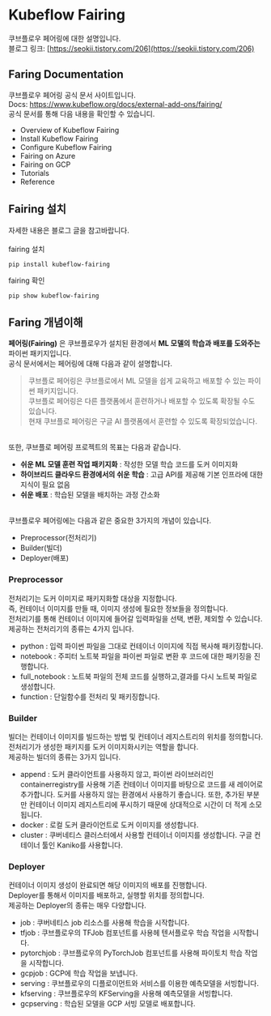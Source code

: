 # Kubeflow Fairing
쿠브플로우 페어링에 대한 설명입니다.  
블로그 링크: [https://seokii.tistory.com/206](https://seokii.tistory.com/206)

## Faring Documentation
쿠브플로우 페어링 공식 문서 사이트입니다.  
Docs: https://www.kubeflow.org/docs/external-add-ons/fairing/  
공식 문서를 통해 다음 내용을 확인할 수 있습니디.
- Overview of Kubeflow Fairing
- Install Kubeflow Fairing
- Configure Kubeflow Fairing
- Fairing on Azure
- Fairing on GCP
- Tutorials
- Reference

## Fairing 설치
자세한 내용은 블로그 글을 참고바랍니다.  
&nbsp;<br>
fairing 설치
```
pip install kubeflow-fairing
```
fairing 확인 
```
pip show kubeflow-fairing
```

## Faring 개념이해
**페어링(Fairing)** 은 쿠브플로우가 설치된 환경에서 **ML 모델의 학습과 배포를 도와주는** 파이썬 패키지입니다.  
공식 문서에서는 페어링에 대해 다음과 같이 설명합니다.
> 쿠브플로 페어링은 쿠브플로에서 ML 모델을 쉽게 교육하고 배포할 수 있는 파이썬 패키지입니다.  
쿠브플로 페어링은 다른 플랫폼에서 훈련하거나 배포할 수 있도록 확장될 수도 있습니다.  
현재 쿠브플로 페어링은 구글 AI 플랫폼에서 훈련할 수 있도록 확장되었습니다.

&nbsp;<br>
또한, 쿠브플로 페어링 프로젝트의 목표는 다음과 같습니다.
- **쉬운 ML 모델 훈련 작업 패키지화** : 작성한 모델 학습 코드를 도커 이미지화
- **하이브리드 클라우드 환경에서의 쉬운 학습** : 고급 API를 제공해 기본 인프라에 대한 지식이 필요 없음
- **쉬운 배포** : 학습된 모델을 배치하는 과정 간소화

&nbsp;<br>
쿠브플로우 페어링에는 다음과 같은 중요한 3가지의 개념이 있습니다.
- Preprocessor(전처리기)
- Builder(빌더)
- Deployer(배포)

### Preprocessor
전처리기는 도커 이미지로 패키지화할 대상을 지정합니다.  
즉, 컨테이너 이미지를 만들 때, 이미지 생성에 필요한 정보들을 정의합니다.  
전처리기를 통해 컨테이너 이미지에 들어갈 입력파일을 선택, 변환, 제외할 수 있습니다.  
제공하는 전처리기의 종류는 4가지 입니다.  
- python : 입력 파이썬 파일을 그대로 컨테이너 이미지에 직접 복사해 패키징합니다.
- notebook : 주피터 노트북 파일을 파이썬 파일로 변환 후 코드에 대한 패키징을 진행합니다.
- full_notebook : 노트북 파일의 전체 코드를 실행하고,결과를 다시 노트북 파일로 생성합니다.
- function : 단일함수를 전처리 및 패키징합니다.

### Builder
빌더는 컨테이너 이미지를 빌드하는 방법 및 컨테이너 레지스트리의 위치를 정의합니다.  
전처리기가 생성한 패키지를 도커 이미지화시키는 역할을 합니다.  
제공하는 빌더의 종류는 3가지 입니다.  
- append : 도커 클라이언트를 사용하지 않고, 파이썬 라이브러리인 containerregistry를 사용해 기존 컨테이너 이미지를 바탕으로 코드를 새 레이어로 추가합니다.
도커를 사용하지 않는 환경에서 사용하기 좋습니다. 또한, 추가된 부분만 컨테이너 이미지 레지스트리에 푸시하기 때문에 상대적으로 시간이 더 적게 소모됩니다. 
- docker : 로컬 도커 클라이언트로 도커 이미지를 생성합니다.
- cluster : 쿠버네티스 클러스터에서 사용할 컨테이너 이미지를 생성합니다. 구글 컨테이너 툴인 Kaniko를 사용합니다.

### Deployer
컨테이너 이미지 생성이 완료되면 해당 이미지의 배포를 진행합니다.  
Deployer를 통해서 이미지를 배포하고, 실행할 위치를 정의합니다.  
제공하는 Deployer의 종류는 매우 다양합니다.  
- job : 쿠버네티스 job 리소스를 사용해 학습을 시작합니다.
- tfjob : 쿠브플로우의 TFJob 컴포넌트를 사용헤 텐서플로우 학습 작업을 시작합니다.
- pytorchjob : 쿠브플로우의 PyTorchJob 컴포넌트를 사용해 파이토치 학습 작업을 시작합니다.
- gcpjob : GCP에 학습 작업을 보냅니다.
- serving : 쿠브플로우의 디플로이먼트와 서비스를 이용한 예측모델을 서빙합니다.
- kfserving : 쿠브플로우의 KFServing을 사용해 예측모델을 서빙합니다.
- gcpserving : 학습된 모델을 GCP 서빙 모델로 배포합니다.

